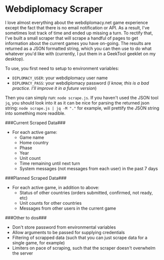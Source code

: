 Webdiplomacy Scraper
====================

I love almost everything about the webdiplomacy.net game experience except the fact that there is no email notification or API.  As a result, I've sometimes lost track of time and ended up missing a turn.  To rectify that, I've built a small scraper that will scrape a handful of pages to get information about the current games you have on-going.  The results are returned as a JSON formatted string, which you can then use to do what whatever you'd like with (currently, I put them in a GeekTool geeklet on my desktop).

To use, you first need to setup to environment variables: 

- `DIPLOMACY_USER`: your webdiplomacy user name
- `DIPLOMACY_PASS`: your webdiplomacy password (*I know, this is a bad practice.  I'll improve it in a future version*)

Then you can simply run: `node scrape.js`.  If you haven't used the JSON tool `jq`, you should look into it as it can be nice for parsing the returned json string: `node scrape.js | jq -M "."` for example, will prettify the JSON string into something more readible.

###Current Scraped Data###
- For each active game:
    - Game name
    - Home country
    - Phase
    - Year
    - Unit count
    - Time remaining until next turn
    - System messages (not messages from each user) in the past 7 days

###Planned Scraped Data###
- For each active game, in addition to above:
    - Status of other countries (orders submitted, confirmed, not ready, etc)
    - Unit counts for other countries
    - Messages from other users in the current game

###Other to dos###
- Don't store password from environmental variables
- Allow arguments to be passed for supplying credentials
- Filtering of scrapped data (such that you can just scrape data for a single game, for example)
- Limiters on pace of scraping, such that the scraper doesn't overwhelm the server
